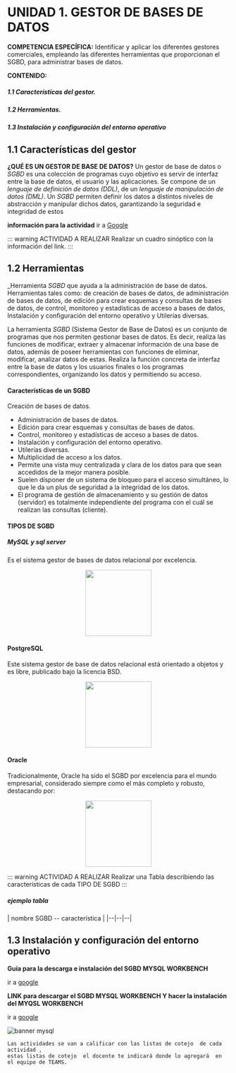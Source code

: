 #  UNIDAD 1. GESTOR DE BASES DE DATOS

  **COMPETENCIA ESPECÍFICA:** 
  Identificar y aplicar los diferentes gestores comerciales, empleando las diferentes herramientas que proporcionan el SGBD, para administrar bases de datos.

  **CONTENIDO:**
 ##### 1.1 Características del gestor.
 ##### 1.2 Herramientas.
 ##### 1.3 Instalación y configuración del entorno operativo

##  1.1 Características del  gestor

**¿QUÉ ES UN GESTOR DE BASE DE DATOS?**
Un <span class='text-red'>gestor</span> de base de datos o _SGBD_ es una colección de programas cuyo objetivo es servir de interfaz entre la base de datos, el usuario y las aplicaciones. Se compone de un  _lenguaje de definición de datos (DDL)_, de un _lenguaje de manipulación de datos (DML)_.
Un _SGBD_ permiten definir los datos a distintos niveles de abstracción y manipular dichos datos, garantizando la seguridad e integridad de estos
 
 **información para la actividad**
 ir a [Google](https://intelequia.com/blog/post/gestor-de-base-de-datos-qu%C3%A9-es-funcionalidades-y-ejemplos)

 ::: warning  ACTIVIDAD A REALIZAR 
 Realizar un cuadro sinóptico con la información del link. 
 :::
  
## 1.2 Herramientas 

_Herramienta _SGBD_ que ayuda a la administración de base de datos. Herramientas tales como: de creación de bases de datos, de administración de bases de datos, de edición para crear esquemas y consultas de bases de datos, de control, monitoreo y estadísticas de acceso a bases de datos, Instalación y configuración del entorno operativo y Utilerías diversas.

<span class='text-strong'>La herramienta _SGBD_</span> (Sistema Gestor de Base de Datos) es un conjunto de programas que nos permiten gestionar bases de datos. Es decir, realiza las funciones de modificar, extraer y almacenar información de una base de datos, además de poseer herramientas con funciones de eliminar, modificar, analizar datos de estas. Realiza la función concreta de interfaz entre la base de datos y los usuarios finales o los programas correspondientes, organizando los datos y permitiendo su acceso.

#### Características de un SGBD ####

Creación de bases de datos.
- Administración de bases de datos.
- Edición para crear esquemas y consultas de bases de datos.
- Control, monitoreo y estadísticas de acceso a bases de datos.
- Instalación y configuración del entorno operativo.
- Utilerías diversas.
- Multiplicidad de acceso a los datos.
- Permite una vista muy centralizada y clara de los datos para que sean accedidos de la mejor manera posible.
- Suelen disponer de un sistema de bloqueo para el acceso simultáneo, lo que le da un plus de seguridad a la integridad de los datos.
- El programa de gestión de almacenamiento y su gestión de datos (servidor) es totalmente independiente del programa con el cuál se realizan las consultas (cliente).

#### TIPOS DE SGBD ####

##### MySQL  y  sql server #####
Es el sistema gestor de bases de datos relacional por excelencia.

<center>
<img  src='https://www.simplilearn.com/ice9/free_resources_article_thumb/difference_between_sql_and_mysql.jpg' width='150px'/>
</center>

#### PostgreSQL ####
Este sistema gestor de base de datos relacional está orientado a objetos y es libre, publicado bajo la licencia BSD.

<center>
<img  src='https://w7.pngwing.com/pngs/173/36/png-transparent-postgresql-logo-computer-software-database-open-source-s-text-head-snout.png' width='150px'/>
</center>

#### Oracle ####
Tradicionalmente, Oracle ha sido el SGBD por excelencia para el mundo empresarial, considerado siempre como el más completo y robusto, destacando por:

<center>
<img  src='https://e7.pngegg.com/pngimages/212/1006/png-clipart-logo-brand-product-design-trademark-oracle-database-powerpoint-text-trademark.png' width='150px'/>
</center>

::: warning  ACTIVIDAD A REALIZAR 
 Realizar una  Tabla  describiendo  las características de cada  TIPO DE SGBD 
 :::

##### ejemplo tabla 


| nombre SGBD -- característica |
|--|--|--|


 ## 1.3 Instalación y configuración del entorno operativo




  
**Guía para  la descarga e instalación del SGBD MYSQL WORKBENCH** 

 ir a [google](https://codigosql.top/mysql/instalar-mysql-server-y-mysql-workbench-en-windows-10/)

**LINK  para descargar  el  SGBD MYSQL WORKBENCH Y hacer la instalación del MYQSL WORKBENCH**

 ir a [google](https://dev.mysql.com/downloads/workbench/)

![banner mysql](/images/MySQLInstallerBannerV5.png)

~~~
Las actividades se van a calificar con las listas de cotejo  de cada actividad ,
estas listas de cotejo  el docente te indicará donde lo agregará  en el equipo de TEAMS.
~~~